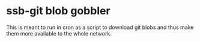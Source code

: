 # ssb-git blob gobbler

This is meant to run in cron as a script to download git blobs and
thus make them more available to the whole network.
